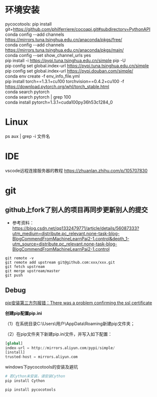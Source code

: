 # 环境安装

pycocotools: pip install git+https://github.com/philferriere/cocoapi.git#subdirectory=PythonAPI<br>
conda config --add channels https://mirrors.tuna.tsinghua.edu.cn/anaconda/pkgs/free/<br>
conda config --add channels https://mirrors.tuna.tsinghua.edu.cn/anaconda/pkgs/main/<br>
conda config --set show_channel_urls yes<br>
pip install -i https://pypi.tuna.tsinghua.edu.cn/simple pip -U<br>
pip config set global.index-url https://pypi.tuna.tsinghua.edu.cn/simple<br>
pip config set global.index-url https://pypi.douban.com/simple/<br>
conda env create -f env_info_file.yml<br>
pip install torch==1.3.1+cu100 torchvision==0.4.2+cu100 -f https://download.pytorch.org/whl/torch_stable.html<br>
conda search pytorch<br>
conda search pytorch | grep 100<br>
conda install pytorch=1.3.1=cuda100py36h53c1284_0<br>

# Linux

ps aux | grep -i 文件名<br>



# IDE

vscode远程连接服务器的教程 https://zhuanlan.zhihu.com/p/105707830<br>



# git

## github上fork了别人的项目再同步更新别人的提交

+ 参考资料：https://blog.csdn.net/qq1332479771/article/details/56087333?utm_medium=distribute.pc_relevant.none-task-blog-BlogCommendFromMachineLearnPai2-1.control&depth_1-utm_source=distribute.pc_relevant.none-task-blog-BlogCommendFromMachineLearnPai2-1.control

```shell
git remote -v 
git remote add upstream git@github.com:xxx/xxx.git
git fetch upstream
git merge upstream/master
git push 
```







## Debug

[pip安装第三方包报错：There was a problem confirming the ssl certificate](https://www.cnblogs.com/yinhaiping/p/13375375.html)

**创建pip配置pip.ini**

（1）在系统目录C:\Users\用户\AppData\Roaming新建pip文件夹；

（2）在pip文件夹下新建pip.ini文件，并写入如下配置：

```python
[global]
index-url = http://mirrors.aliyun.com/pypi/simple/
[install]
trusted-host = mirrors.aliyun.com
```



windows下pycocotools的安装及避坑

```python
# 若Cython未安装，请安装Cython
pip install Cython

pip install pycocotools
```

